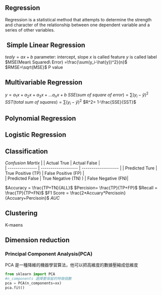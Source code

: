 ## Regression

Regression is a statistical method that attempts to determine the strength and character of the relationship between one dependent variable and a series of other variables. 

##  Simple Linear Regression
${teal} y=ax+b$
parameter: intercept, slope
$x$ is called feature
$y$ is called label
$MSE(Mean\ Squared\ Error) =\frac{\sum(y_i-\hat{y})^2}{n}$
$RMSE=\sqrt{MSE}$
P value
## Multivariable Regression
$y=a_1x+a_2x+a_3x+...a_nx+b$
$SSE(sum\ of\ square\ of\ error)=\sum(y_i-\hat{y})^2$
$SST(total\ sum\ of\ squares)=\sum(y_i-\bar{y})^2$
$R^2= 1-\frac{SSE}{SST}$

## Polynomial Regression
## Logistic Regression


## Classification

$Confusion\ Martix$
|                 | Actual True         | Actual False        |     
| --------------- | ------------------- | ------------------- |
| Predicted Ture  | True Positive (TP)  | False Positive (FP) |    
| Predicted False | True Negative (TN)  ) | False Negative (FN)|   

$Accuracy = \frac{TP+TN}{ALL}$
$Percision= \frac{TP}{TP+FP}$
$Recall = \frac{TP}{TP+FN}$
$F1 Score = \frac{2*Accuary*Percisoin}{Accuary+Percisoin}$
$AUC$

 
## Clustering

K-maens


## Dimension reduction

### Principal Component Analysis(PCA)
PCA 是一種降維的機器學習算法，他可以把高維度的數據壓縮成低維度
```Python
from sklearn import PCA
#n_components 選擇要保留的特徵個數
pca = PCA(n_components=xx)
pca.fit()

```

